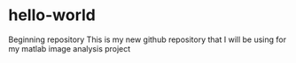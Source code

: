 # hello-world
Beginning repository
This is my new github repository that I will be using for my matlab image analysis project
